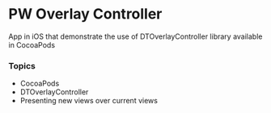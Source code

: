 # PW Overlay Controller

App in iOS that demonstrate the use of DTOverlayController library available in CocoaPods

### Topics ###

* CocoaPods
* DTOverlayController
* Presenting new views over current views
